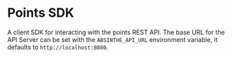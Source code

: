 # Points SDK

A client SDK for interacting with the points REST API.
The base URL for the API Server can be set with the `ABSINTHE_API_URL` environment variable, it defaults to `http://localhost:8080`.
